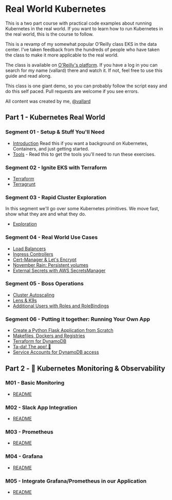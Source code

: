 # Real World Kubernetes
This is a two part course with practical code examples about running Kubernetes in the real world.  If you want to learn how to run Kubernetes in the real world, this is the course to follow. 

This is a revamp of my somewhat popular O'Reilly class EKS in the data center.  I've taken feedback from the hundreds of people who have taken the class to make it more applicable to the real world.  

The class is available on [O'Reilly's platform](https://learning.oreilly.com/home/).  If you have a log in you can search for my name (vallard) there and watch it.  If not, feel free to use this guide and read along. 

This class is one giant demo, so you can probably follow the script easy and do this self paced. Pull requests are welcome if you see errors. 

All content was created by me, [@vallard](https://twitter.com/vallard)



## Part 1 - Kubernetes Real World

### Segment 01 - Setup & Stuff You'll Need
* [Introduction](01/README.md) Read this if you want a background on Kubernetes, Containers, and just getting started. 
* [Tools](01/tools.md) - Read this to get the tools you'll need to run these exercises. 

### Segment 02 - Ignite EKS with Terraform

* [Terraform](02/terraform.md)
* [Terragrunt](02/terragrunt.md)

### Segment 03 - Rapid Cluster Exploration

In this segment we'll go over some Kubernetes primitives.  We move fast, show what they are and what they do. 

* [Exploration](03/README.md)

### Segment 04 - Real World Use Cases

* [Load Balancers](04/ELB.md)
* [Ingress Controllers](04/Ingress.md)
* [Cert-Manager & Let's Encrypt](04/TLS.md)
* [November Rain: Persistent volumes](04/PV.md)
* [External Secrets with AWS SecretsManager](04/Secrets.md)


### Segment 05 - Boss Operations

* [Cluster Autoscaling](05/README.md)
* [Lens & K9s](05/viz.md)
* [Additional Users with Roles and RoleBindings](05/users.md)

### Segment 06 - Putting it together:  Running Your Own App 

* [Create a Python Flask Application from Scratch](06/README.md) 
* [Makefiles, Dockers and Registries](06/README.md)
* [Terraform for DynamoDB](06/README.md)
* [Ta-da!  The app! 🎉](06/README.md)
* [Service Accounts for DynamoDB access](06/README.md)


## Part 2 - 🔭 Kubernetes Monitoring & Observability 

### M01 - Basic Monitoring

* [README](m01/README.md)

### M02 - Slack App Integration

* [README](m02/README.md)

### M03 - Prometheus

* [README](m03/README.md)

### M04 - Grafana

* [README](m04/README.md)

### M05 - Integrate Grafana/Prometheus in our Application

* [README](m05/README.md)





